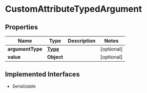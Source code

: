 

# CustomAttributeTypedArgument

## Properties

Name | Type | Description | Notes
------------ | ------------- | ------------- | -------------
**argumentType** | [**Type**](Type.md) |  |  [optional]
**value** | **Object** |  |  [optional]


## Implemented Interfaces

* Serializable


